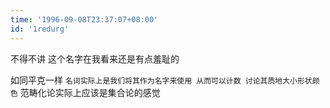 ```yaml
---
time: '1996-09-08T23:37:07+08:00'
id: '1redurg'
---
```


不得不讲 这个名字在我看来还是有点羞耻的

如同平克一样 `名词实际上是我们将其作为名字来使用 从而可以计数 讨论其质地大小形状颜色`
范畴化论实际上应该是集合论的感觉